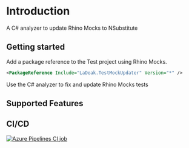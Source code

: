 # Introduction 

A C# analyzer to update Rhino Mocks to NSubstitute

## Getting started

Add a package reference to the Test project using Rhino Mocks.

```xml
<PackageReference Include="LaDeak.TestMockUpdater" Version="*" />
```

Use the C# analyzer to fix and update Rhino Mocks tests

## Supported Features

## CI/CD

[![Azure Pipelines CI job](https://ladeak.visualstudio.com/My%20private%20projects/_apis/build/status/TestUpdaterAnalyzers%20-%20CI?branchName=master)](https://ladeak.visualstudio.com/My%20private%20projects/_build/latest?definitionId=9&branchName=master)

